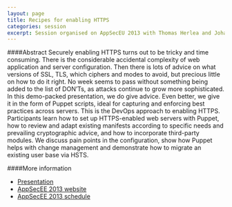 ```yaml
---
layout: page
title: Recipes for enabling HTTPS
categories: session
excerpt: Session organised on AppSecEU 2013 with Thomas Herlea and Johan Peeters, 22/08/2014
---
```


####Abstract
Securely enabling HTTPS turns out to be tricky and time consuming. There is the considerable accidental complexity of web application and server configuration. Then there is lots of advice on what versions of SSL, TLS, which ciphers and modes to avoid, but precious little on how to do it right. No week seems to pass without something being added to the list of DON’Ts, as attacks continue to grow more sophisticated. 
In this demo-packed presentation, we do give advice. Even better, we give it in the form of Puppet scripts, ideal for capturing and enforcing best practices across servers. This is the DevOps approach to enabling HTTPS. Participants learn how to set up HTTPS-enabled web servers with Puppet, how to review and adapt existing manifests according to specific needs and prevailing cryptographic advice, and how to incorporate third-party modules. 
We discuss pain points in the configuration, show how Puppet helps with change management and demonstrate how to migrate an existing user base via HSTS. 

####More information
- <a href="/files/Public Share - Presentation AppSecEU 2013 - Recipes for enabling HTTPS.pdf">Presentation</a>
- [AppSecEE 2013 website](http://2013.appsec.eu/index.html)
- [AppSecEE 2013 schedule](http://sched2013.appsec.eu)